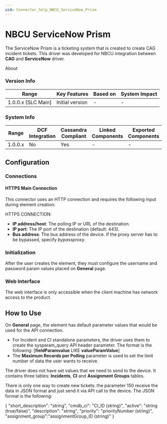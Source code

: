 ```yaml
---
uid: Connector_help_NBCU_ServiceNow_Prism
---
```


# NBCU ServiceNow Prism

The ServiceNow Prism is a ticketing system that is created to create CAG incident tickets. This driver was developed for NBCU integration between **CAG** and **ServiceNow** driver.

About

### Version Info

| **Range**            | **Key Features** | **Based on** | **System Impact** |
|----------------------|------------------|--------------|-------------------|
| 1.0.0.x \[SLC Main\] | Initial version  | \-           | \-                |

### System Info

| **Range** | **DCF Integration** | **Cassandra Compliant** | **Linked Components** | **Exported Components** |
|-----------|---------------------|-------------------------|-----------------------|-------------------------|
| 1.0.0.x   | No                  | Yes                     | \-                    | \-                      |

## Configuration

### Connections

#### HTTPS Main Connection

This connector uses an HTTP connection and requires the following input during element creation:

HTTPS CONNECTION:

- **IP address/host**: The polling IP or URL of the destination.
- **IP port**: The IP port of the destination (default: 443).
- **Bus address**: The bus address of the device. If the proxy server has to be bypassed, specify *bypassproxy.*

### Initialization

After the user creates the element, they must configure the username and password param values placed on **General** page.

### Web Interface

The web interface is only accessible when the client machine has network access to the product.

## How to Use

On **General** page, the element has default parameter values that would be used for the API connection.

- For Incident and CI standalone parameters, the driver uses them to create the sysparam_query API header parameter. The format is the following: \[**fieldParamvalue** LIKE **valueParamValue**\]
- The **Maximum Records per Polling** parameter is used to set the limit number of data the user wants to receive.

The driver does not have set values that we need to send to the device. It contains three tables: **Incidents**, **CI** and **Assignment Groups** tables.

There is only one way to create new tickets: the parameter 150 receive the data in JSON format and just send it via API call to the device. The JSON format is the following:

{ "short_description": "string", "cmdb_ci": "CI_ID (string)", "active": "string (true/false)", "description": "string", "priority": "priorityNumber (string)", "assignment_group":"assignmentGroup_ID (string)"
}

